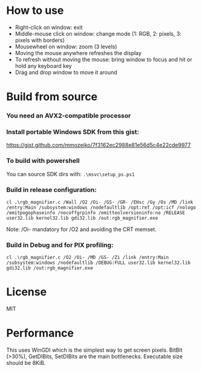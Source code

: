 # How to use

- Right-click on window: exit
- Middle-mouse click on window: change mode (1: RGB, 2: pixels, 3: pixels with borders)
- Mousewheel on window: zoom (3 levels)
- Moving the mouse anywhere refreshes the display
- To refresh without moving the mouse: bring window to focus and hit or hold any keyboard key
- Drag and drop window to move it around


# Build from source

### You need an AVX2-compatible processor

### Install portable Windows SDK from this gist:
https://gist.github.com/mmozeiko/7f3162ec2988e81e56d5c4e22cde9977

### To build with powershell
You can source SDK dirs with:
`.\msvc\setup_ps.ps1`

### Build in release configuration:
`cl .\rgb_magnifier.c /Wall /O2 /Oi- /GS- /GR- /EHsc /Gy /Os /MD /link /entry:Main /subsystem:windows /nodefaultlib /opt:ref /opt:icf /nologo /emitpogophaseinfo /nocoffgrpinfo /emittoolversioninfo:no /RELEASE user32.lib kernel32.lib gdi32.lib /out:rgb_magnifier.exe`

Note: /Oi- mandatory for /O2 and avoiding the CRT memset.

### Build in Debug and for PIX profiling:
`cl .\rgb_magnifier.c /O2 /Oi- /MD /GS- /Zi /link /entry:Main /subsystem:windows /nodefaultlib /DEBUG:FULL user32.lib kernel32.lib gdi32.lib /out:rgb_magnifier.exe`

# License

MIT

# Performance

This uses WinGDI which is the simplest way to get screen pixels.
BitBlt (>30%), GetDIBits, SetDIBits are the main bottlenecks.
Executable size should be 8KiB.
